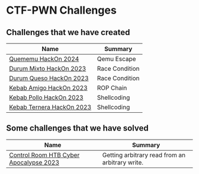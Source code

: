 # CTF-PWN Challenges

## Challenges that we have created

| Name                                                                | Summary    |
| ------------------------------------------------------------------- | ----------- |
| [Quememu HackOn 2024](Created/HackOn2024/Quememu)         | Qemu Escape      |
| [Durum Mixto HackOn 2023](Created/HackOn2023/Durum_Mixto)                             | Race Condition      |
| [Durum Queso HackOn 2023](Created/HackOn2023/Durum_Queso)                       | Race Condition      |
| [Kebab Amigo HackOn 2023](Created/HackOn2023/Kebab_Amigo)         | ROP Chain      |
| [Kebab Pollo HackOn 2023](Created/HackOn2023/Kebab_Pollo)         | Shellcoding      |
| [Kebab Ternera HackOn 2023](Created/HackOn2023/Kebab_Ternera)         | Shellcoding      |

## Some challenges that we have solved

| Name                                                                | Summary    |
| ------------------------------------------------------------------- | ----------- |
| [Control Room HTB Cyber Apocalypse 2023](Others/HTB/ControlRoom)         | Getting arbitrary read from an arbitrary write.      |
